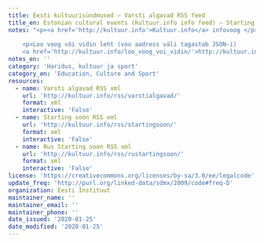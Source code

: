 ```yaml
---
title: Eesti kultuurisündmused – Varsti algavad RSS feed
title_en: Estonian cultural events (Kultuur.info info feed) – Starting Soon RSS feed
notes: "<p><a href='http://kultuur.info'>Kultuur.info</a> infovoog </p>
    
    <p>Loo voog või vidin leht (voo aadress väli tagastab JSON-i)
    <a href='http://kultuur.info/loo_voog_voi_vidin/'>http://kultuur.info/loo_voog_voi_vidin/</a></p>"
notes_en: ''
category: 'Haridus, kultuur ja sport'
category_en: 'Education, Culture and Sport'
resources:
  - name: Varsti algavad RSS xml
    url: 'http://kultuur.info/rss/varstialgavad/'
    format: xml
    interactive: 'False'
  - name: Starting soon RSS xml
    url: 'http://kultuur.info/rss/startingsoon/'
    format: xml
    interactive: 'False'
  - name: Rus Starting soon RSS xml
    url: 'http://kultuur.info/rss/rustartingsoon/'
    format: xml
    interactive: 'False'
license: 'https://creativecommons.org/licenses/by-sa/3.0/ee/legalcode'
update_freq: 'http://purl.org/linked-data/sdmx/2009/code#freq-D'
organization: Eesti Instituut
maintainer_name: ''
maintainer_email: ''
maintainer_phone: ''
date_issued: '2020-01-25'
date_modified: '2020-01-25'
---
```

